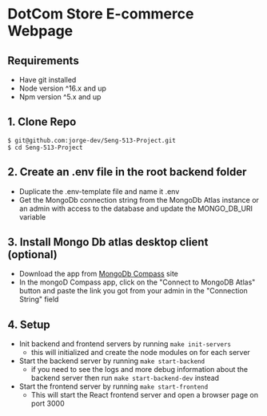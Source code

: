 # DotCom Store E-commerce Webpage

## Requirements
- Have git installed
- Node version ^16.x and up
- Npm version ^5.x and up  

## 1. Clone Repo
```
$ git@github.com:jorge-dev/Seng-513-Project.git
$ cd Seng-513-Project
```
## 2. Create an .env file in the root backend folder
- Duplicate the .env-template file and name it .env
- Get the MongoDb connection string from the MongoDb Atlas instance or an admin with access to the database and update the MONGO_DB_URI variable

## 3. Install Mongo Db atlas desktop client (optional)
  - Download the app from [MongoDb Compass](https://www.mongodb.com/try/download/compass) site
  - In the mongoD Compass app, click on the "Connect to MongoDB Atlas" button and paste the link you got from your admin in the "Connection String" field
## 4. Setup
- Init backend and frontend servers by running `make init-servers`
  - this will initialized and create the node modules on for each server 
- Start the backend server by running `make start-backend`
  - if you need to see the logs and more debug information about the backend server then run `make start-backend-dev` instead
- Start the frontend server by running `make start-frontend`
  - This will start the React frontend server and open a browser page on port 3000

##

